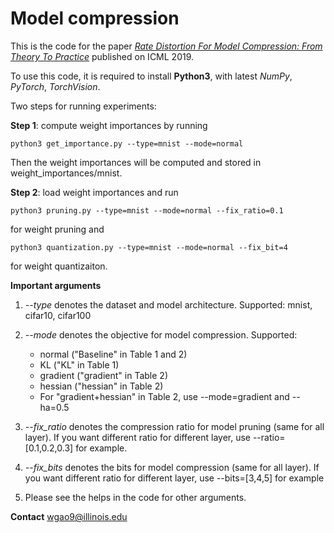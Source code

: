 # Model compression

This is the code for the paper [*Rate Distortion For Model Compression: From Theory To Practice*](http://proceedings.mlr.press/v97/gao19c/gao19c.pdf) published on ICML 2019.

To use this code, it is required to install **Python3**, with latest *NumPy*, *PyTorch*, *TorchVision*.


Two steps for running experiments:


**Step 1**: compute weight importances by running
```
python3 get_importance.py --type=mnist --mode=normal
```
Then the weight importances will be computed and stored in weight_importances/mnist.


**Step 2**: load weight importances and run
```
python3 pruning.py --type=mnist --mode=normal --fix_ratio=0.1
```
for weight pruning and
```
python3 quantization.py --type=mnist --mode=normal --fix_bit=4
```
for weight quantizaiton.

**Important arguments**

1. *--type* denotes the dataset and model architecture. Supported: mnist, cifar10, cifar100

2. *--mode* denotes the objective for model compression. Supported:
    - normal ("Baseline" in Table 1 and 2)
    - KL ("KL" in Table 1)
    - gradient ("gradient" in Table 2)
    - hessian ("hessian" in Table 2)
    - For "gradient+hessian" in Table 2, use --mode=gradient and --ha=0.5
    
3. *--fix_ratio* denotes the compression ratio for model pruning (same for all layer). If you want different ratio for different layer, use --ratio=[0.1,0.2,0.3] for example.

4. *--fix_bits* denotes the bits for model compression (same for all layer). If you want different ratio for different layer, use --bits=[3,4,5] for example

5. Please see the helps in the code for other arguments.

**Contact** wgao9@illinois.edu
